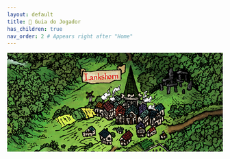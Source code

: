 ```yaml
---
layout: default
title: 🧭 Guia do Jogador
has_children: true
nav_order: 2 # Appears right after "Home"
---
```


![Mapa ilustrativo de Ponta do Chifre Fino](/assets/images/site-map.png)
